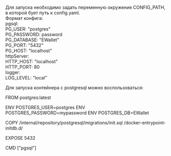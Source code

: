 Для запуска необходимо задать переменную окружения CONFIG_PATH, в которой бует путь к config.yaml.  
Формат конфига:  
pgsql:   
  PG_USER: "postgres"  
  PG_PASSWORD: password  
  PG_DATABASE: "EWallet"  
  PG_PORT: "5432"  
  PG_HOST: "localhost"  
httpServer:  
  HTTP_HOST: "localhost"  
  HTTP_PORT: 80  
logger:  
  LOG_LEVEL: "local"  
  
Для запуска контейнера с postgresql можно воспользоваться:

FROM postgres:latest

ENV POSTGRES_USER=postgres
ENV POSTGRES_PASSWORD=mypassword
ENV POSTGRES_DB=EWallet

COPY /internal/repository/postgresql/migrations/init.sql /docker-entrypoint-initdb.d/

EXPOSE 5432

CMD ["pgsql"]
